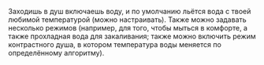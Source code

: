 Заходишь в душ включаешь воду, и по умолчанию льётся вода с твоей любимой температурой (можно настраивать).
Также можно задавать несколько режимов (например, для того, чтобы мыться в комфорте, а также прохладная вода для закаливания; также можно включить режим контрастного душа, в котором температура воды меняется по определённому алгоритму).